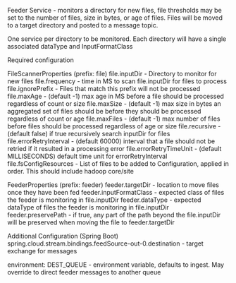 Feeder Service - monitors a directory for new files, file thresholds may be set to the number of files, size in bytes, or age of files. Files will be moved to a target directory and posted to a message topic.

One service per directory to be monitored. Each directory will have a single associated dataType and InputFormatClass

Required configuration

FileScannerProperties (prefix: file)
file.inputDir - Directory to monitor for new files
file.frequency - time in MS to scan file.inputDir for files to process
file.ignorePrefix - Files that match this prefix will not be processed
file.maxAge - (default -1) max age in MS before a file should be processed regardless of count or size
file.maxSize - (default -1) max size in bytes an aggregated set of files should be before they should be processed regardless of count or age
file.maxFiles - (default -1) max number of files before files should be processed regardless of age or size
file.recursive - (default false) if true recursively search inputDir for files
file.errorRetryInterval - (default 60000) interval that a file should not be retried if it resulted in a processing error
file.errorRetryTimeUnit - (default MILLISECONDS) default time unit for errorRetryInterval
file.fsConfigResources - List of files to be added to Configuration, applied in order. This should include hadoop core/site 

FeederProperties (prefix: feeder)
feeder.targetDir - location to move files once they have been fed
feeder.inputFormatClass - expected class of files the feeder is monitoring in file.inputDir
feeder.dataType - expected dataType of files the feeder is monitoring in file.inputDir
feeder.preservePath - if true, any part of the path beyond the file.inputDir will be preserved when moving the file to feeder.targetDir

Additional Configuration (Spring Boot)
spring.cloud.stream.bindings.feedSource-out-0.destination - target exchange for messages

environment:
DEST_QUEUE - environment variable, defaults to ingest. May override to direct feeder messages to another queue